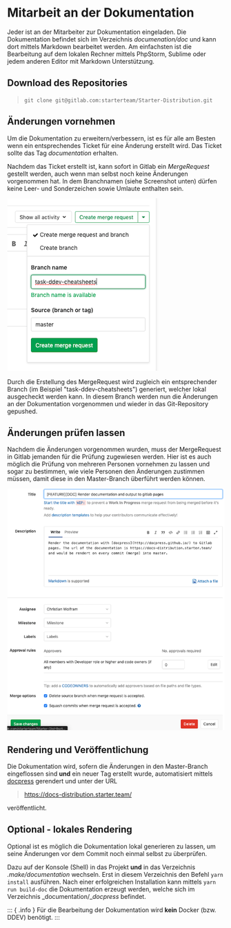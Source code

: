 # Mitarbeit an der Dokumentation

Jeder ist an der Mitarbeiter zur Dokumentation eingeladen. Die Dokumentation befindet sich im Verzeichnis
_documenation/doc_ und kann dort mittels Markdown bearbeitet werden. Am einfachsten ist die Bearbeitung auf dem
lokalen Rechner mittels PhpStorm, Sublime oder jedem anderen Editor mit Markdown Unterstützung.

## Download des Repositories

> `git clone git@gitlab.com:starterteam/Starter-Distribution.git`

## Änderungen vornehmen

Um die Dokumentation zu erweitern/verbessern, ist es für alle am Besten wenn ein entsprechendes Ticket für eine Änderung
erstellt wird. Das Ticket sollte das Tag _documentation_ erhalten.

Nachdem das Ticket erstellt ist, kann sofort in Gitlab ein _MergeRequest_ gestellt werden, auch wenn man selbst
noch keine Änderungen vorgenommen hat. In dem Branchnamen (siehe Screenshot unten) dürfen keine Leer- und
Sonderzeichen sowie Umlaute enthalten sein.

![Merge Request stellen](../assets/images/mitarbeit/doc-create-mr.png)

Durch die Erstellung des MergeRequest wird zugleich ein entsprechender Branch (im Beispiel "task-ddev-cheatsheets")
generiert, welcher lokal ausgecheckt werden kann. In diesem Branch werden nun die Änderungen an der Dokumentation
vorgenommen und wieder in das Git-Repository gepushed.

## Änderungen prüfen lassen

Nachdem die Änderungen vorgenommen wurden, muss der MergeRequest in Gitlab jemanden für die Prüfung zugewiesen werden.
Hier ist es auch möglich die Prüfung von mehreren Personen vornehmen zu lassen und sogar zu bestimmen, wie viele Personen
den Änderungen zustimmen müssen, damit diese in den Master-Branch überführt werden können.

![Merge Request editieren](../assets/images/mitarbeit/doc-edit-mr.png)

## Rendering und Veröffentlichung

Die Dokumentation wird, sofern die Änderungen in den Master-Branch eingeflossen sind **und** ein neuer Tag erstellt
wurde, automatisiert mittels [docpress](http://docpress.github.io/) gerendert und unter der URL

> https://docs-distribution.starter.team/

veröffentlicht.

## Optional - lokales Rendering

Optional ist es möglich die Dokumentation lokal generieren zu lassen, um seine Änderungen vor dem Commit noch einmal
selbst zu überprüfen.

Dazu auf der Konsole (Shell) in das Projekt **und** in das Verzeichnis _.make/documentation_ wechseln. Erst in
diesem Verzeichnis den Befehl `yarn install` ausführen. Nach einer erfolgreichen Installation kann mittels
`yarn run build-doc` die Dokumentation erzeugt werden, welche sich im Verzeichnis _documentation/__docpress_
befindet.

::: { .info }
Für die Bearbeitung der Dokumentation wird **kein** Docker (bzw. DDEV) benötigt.
:::

